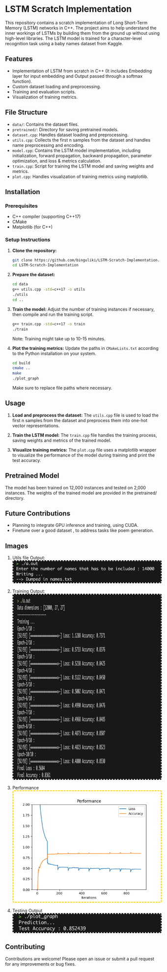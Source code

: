 # LSTM Scratch Implementation

This repository contains a scratch implementation of Long Short-Term Memory (LSTM) networks in C++. The project aims to help understand the inner workings of LSTMs by building them from the ground up without using high-level libraries. The LSTM model is trained for a character-level recognition task using a baby names dataset from Kaggle.

## Features

- Implementation of LSTM from scratch in C++ (It includes Embedding layer for input embedding and Output passed through a softmax function).
- Custom dataset loading and preprocessing.
- Training and evaluation scripts.
- Visualization of training metrics.


## File Structure

- `data/`: Contains the dataset files.
- `pretrained/`: Directory for saving pretrained models.
- `dataset.cpp`: Handles dataset loading and preprocessing.
- `utils.cpp`: Collects the first n samples from the dataset and handles name preprocessing and encoding.
- `model.cpp`: Contains the LSTM model implementation, including initialization, forward propagation, backward propagation, parameter optimization, and loss & metrics calculation.
- `train.cpp`: Script for training the LSTM model and saving weights and metrics.
- `plot.cpp`: Handles visualization of training metrics using matplotlib.

## Installation

### Prerequisites

- C++ compiler (supporting C++17)
- CMake
- Matplotlib (for C++)

### Setup Instructions

1. **Clone the repository:**
   ```sh
   git clone https://github.com/binguliki/LSTM-Scratch-Implementation.git
   cd LSTM-Scratch-Implementation
   ```

2. **Prepare the dataset:**
   ```sh
   cd data
   g++ utils.cpp -std=c++17 -o utils
   ./utils
   cd ..
   ```

3. **Train the model:**
   Adjust the number of training instances if necessary, then compile and run the training script.
   ```sh
   g++ train.cpp -std=c++17 -o train
   ./train
   ```

   Note: Training might take up to 10-15 minutes.

4. **Plot the training metrics:**
   Update the paths in `CMakeLists.txt` according to the Python installation on your system.
   ```sh
   cd build
   cmake ..
   make
   ./plot_graph
   ```

   Make sure to replace file paths where necessary.

## Usage

1. **Load and preprocess the dataset:**
   The `utils.cpp` file is used to load the first n samples from the dataset and preprocess them into one-hot vector representations.

2. **Train the LSTM model:**
   The `train.cpp` file handles the training process, saving weights and metrics of the trained model.

3. **Visualize training metrics:**
   The `plot.cpp` file uses a matplotlib wrapper to visualize the performance of the model during training and print the test accuracy.

## Pretrained Model
The model has been trained on 12,000 instances and tested on 2,000 instances. The weights of the trained model are provided in the pretrained/ directory.

## Future Contributions
- Planning to integrate GPU inference and training, using CUDA.
- Finetune over a good dataset , to address tasks like poem generation.
  
## Images
1. Utils file Output: <br>
<img src = "./Images/utils_file.png" style = "border-style: dashed; border-radius:5px"></img>

2. Training Output: <br>
<img src = "./Images/train_output.png" style = "border-style: dashed; border-radius:5px; width: 900px; height: 600px;"></img>

3. Performance <br>
<img src = "./Images/performance.png" style = "border-style: dashed; border-radius:5px; border-color:gold;"></img>

3. Testing Output <br>
<img src = "./Images/test_output.png" style = "border-style: dashed; border-radius:5px;"></img>

## Contributing

Contributions are welcome! Please open an issue or submit a pull request for any improvements or bug fixes.
